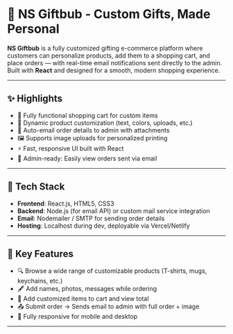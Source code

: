 # 🎁 NS Giftbub - Custom Gifts, Made Personal

**NS Giftbub** is a fully customized gifting e-commerce platform where customers can personalize products, add them to a shopping cart, and place orders — with real-time email notifications sent directly to the admin. Built with **React** and designed for a smooth, modern shopping experience.

---

## ✨ Highlights

- 🛒 Fully functional shopping cart for custom items
- 🎨 Dynamic product customization (text, colors, uploads, etc.)
- 📧 Auto-email order details to admin with attachments
- 🖼️ Supports image uploads for personalized printing
- ⚡ Fast, responsive UI built with React
- 💼 Admin-ready: Easily view orders sent via email

---

## 🧰 Tech Stack

- **Frontend**: React.js, HTML5, CSS3
- **Backend**: Node.js (for email API) or custom mail service integration
- **Email**: Nodemailer / SMTP for sending order details
- **Hosting**: Localhost during dev, deployable via Vercel/Netlify

---

## 🔧 Key Features

- 🔍 Browse a wide range of customizable products (T-shirts, mugs, keychains, etc.)
- 🖋️ Add names, photos, messages while ordering
- 🧺 Add customized items to cart and view total
- 📤 Submit order → Sends email to admin with full order + image
- 📱 Fully responsive for mobile and desktop

---
